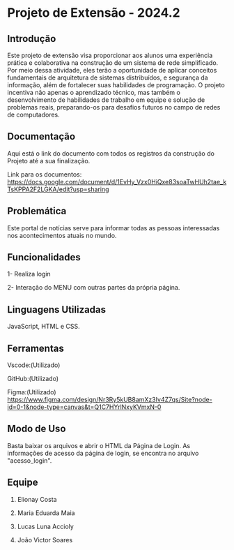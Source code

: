 # Projeto de Extensão - 2024.2

## Introdução
Este projeto de extensão visa proporcionar aos alunos uma experiência prática e colaborativa na construção de um sistema de rede simplificado. Por meio dessa atividade, eles terão a oportunidade de aplicar conceitos fundamentais de arquitetura de sistemas distribuídos, e segurança da informação, além de fortalecer suas habilidades de programação. O projeto incentiva não apenas o aprendizado técnico, mas também o desenvolvimento de habilidades de trabalho em equipe e solução de problemas reais, preparando-os para desafios futuros no campo de redes de computadores.

## Documentação
Aqui está o link do documento com todos os registros da construção do Projeto até a sua finalização.

Link para os documentos: https://docs.google.com/document/d/1EvHy_Vzx0HiQxe83soaTwHUh2tae_kTsKPPA2F2LGKA/edit?usp=sharing

## Problemática

Este portal de notícias serve para informar todas as pessoas interessadas nos acontecimentos atuais no mundo.

## Funcionalidades

1- Realiza login

2- Interação do MENU com outras partes da própria página.

## Linguagens Utilizadas
JavaScript, HTML e CSS.

## Ferramentas
Vscode:(Utilizado)

GitHub:(Utilizado)

Figma:(Utilizado) https://www.figma.com/design/Nr3Ry5kUB8amXz3Iv4Z7qs/Site?node-id=0-1&node-type=canvas&t=Q1C7HYrlNxyKVmxN-0

## Modo de Uso
Basta baixar os arquivos e abrir o HTML da Página de Login. As informações de acesso da página de login, se encontra no arquivo "acesso_login".

## Equipe
1. Elionay Costa

2. Maria Eduarda Maia

3. Lucas Luna Accioly

4. João Victor Soares

